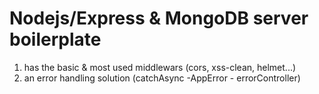 # Nodejs/Express & MongoDB server boilerplate
1. has the basic & most used middlewars (cors, xss-clean, helmet...)
2. an error handling solution (catchAsync  -AppError - errorController)
